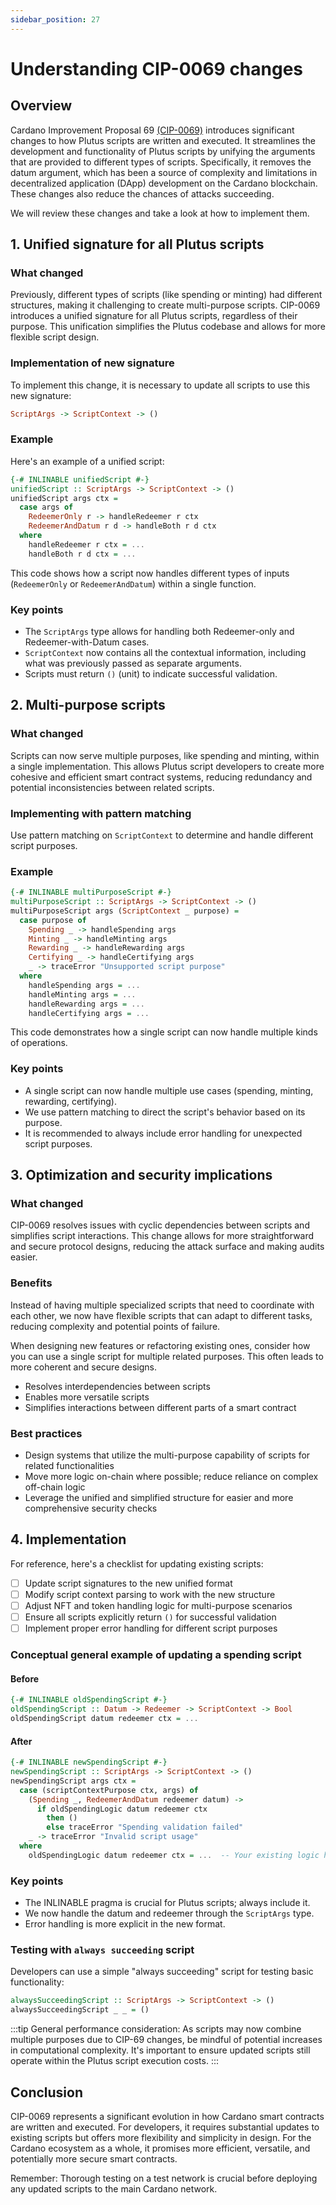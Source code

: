 ```yaml
---
sidebar_position: 27
---
```


# Understanding CIP-0069 changes

## Overview

Cardano Improvement Proposal 69 [(CIP-0069)](https://cips.cardano.org/cip/CIP-0069) introduces significant changes to how Plutus scripts are written and executed. 
It streamlines the development and functionality of Plutus scripts by unifying the arguments that are provided to different types of scripts. 
Specifically, it removes the datum argument, which has been a source of complexity and limitations in decentralized application (DApp) development on the Cardano blockchain.
These changes also reduce the chances of attacks succeeding. 

We will review these changes and take a look at how to implement them.

## 1. Unified signature for all Plutus scripts

### What changed

Previously, different types of scripts (like spending or minting) had different structures, making it challenging to create multi-purpose scripts. 
CIP-0069 introduces a unified signature for all Plutus scripts, regardless of their purpose.
This unification simplifies the Plutus codebase and allows for more flexible script design.

### Implementation of new signature
To implement this change, it is necessary to update all scripts to use this new signature:
```haskell
ScriptArgs -> ScriptContext -> ()
```

### Example

Here's an example of a unified script: 

```haskell
{-# INLINABLE unifiedScript #-}
unifiedScript :: ScriptArgs -> ScriptContext -> ()
unifiedScript args ctx = 
  case args of
    RedeemerOnly r -> handleRedeemer r ctx
    RedeemerAndDatum r d -> handleBoth r d ctx
  where
    handleRedeemer r ctx = ...
    handleBoth r d ctx = ...
```

This code shows how a script now handles different types of inputs (`RedeemerOnly` or `RedeemerAndDatum`) within a single function.

### Key points

- The `ScriptArgs` type allows for handling both Redeemer-only and Redeemer-with-Datum cases.
- `ScriptContext` now contains all the contextual information, including what was previously passed as separate arguments.
- Scripts must return `()` (unit) to indicate successful validation.

## 2. Multi-purpose scripts

### What changed

Scripts can now serve multiple purposes, like spending and minting, within a single implementation.
This allows Plutus script developers to create more cohesive and efficient smart contract systems, reducing redundancy and potential inconsistencies between related scripts.

### Implementing with pattern matching

Use pattern matching on `ScriptContext` to determine and handle different script purposes.

### Example

```haskell
{-# INLINABLE multiPurposeScript #-}
multiPurposeScript :: ScriptArgs -> ScriptContext -> ()
multiPurposeScript args (ScriptContext _ purpose) =
  case purpose of
    Spending _ -> handleSpending args
    Minting _ -> handleMinting args
    Rewarding _ -> handleRewarding args
    Certifying _ -> handleCertifying args
    _ -> traceError "Unsupported script purpose"
  where
    handleSpending args = ...
    handleMinting args = ...
    handleRewarding args = ...
    handleCertifying args = ...
```

This code demonstrates how a single script can now handle multiple kinds of operations.

### Key points

- A single script can now handle multiple use cases (spending, minting, rewarding, certifying).
- We use pattern matching to direct the script's behavior based on its purpose.
- It is recommended to always include error handling for unexpected script purposes.

## 3. Optimization and security implications

### What changed

CIP-0069 resolves issues with cyclic dependencies between scripts and simplifies script interactions.
This change allows for more straightforward and secure protocol designs, reducing the attack surface and making audits easier.

### Benefits

Instead of having multiple specialized scripts that need to coordinate with each other, we now have flexible scripts that can adapt to different tasks, reducing complexity and potential points of failure.

When designing new features or refactoring existing ones, consider how you can use a single script for multiple related purposes. 
This often leads to more coherent and secure designs.

- Resolves interdependencies between scripts
- Enables more versatile scripts
- Simplifies interactions between different parts of a smart contract

### Best practices

- Design systems that utilize the multi-purpose capability of scripts for related functionalities
- Move more logic on-chain where possible; reduce reliance on complex off-chain logic 
- Leverage the unified and simplified structure for easier and more comprehensive security checks

## 4. Implementation

For reference, here's a checklist for updating existing scripts:

- [ ]  Update script signatures to the new unified format
- [ ]  Modify script context parsing to work with the new structure
- [ ]  Adjust NFT and token handling logic for multi-purpose scenarios
- [ ]  Ensure all scripts explicitly return `()` for successful validation
- [ ]  Implement proper error handling for different script purposes

### Conceptual general example of updating a spending script

#### Before

```haskell
{-# INLINABLE oldSpendingScript #-}
oldSpendingScript :: Datum -> Redeemer -> ScriptContext -> Bool
oldSpendingScript datum redeemer ctx = ...
```

#### After

```haskell
{-# INLINABLE newSpendingScript #-}
newSpendingScript :: ScriptArgs -> ScriptContext -> ()
newSpendingScript args ctx =
  case (scriptContextPurpose ctx, args) of
    (Spending _, RedeemerAndDatum redeemer datum) -> 
      if oldSpendingLogic datum redeemer ctx
        then ()
        else traceError "Spending validation failed"
    _ -> traceError "Invalid script usage"
  where
    oldSpendingLogic datum redeemer ctx = ...  -- Your existing logic here
```

### Key points

- The INLINABLE pragma is crucial for Plutus scripts; always include it.
- We now handle the datum and redeemer through the `ScriptArgs` type.
- Error handling is more explicit in the new format.

### Testing with `always succeeding` script

Developers can use a simple "always succeeding" script for testing basic functionality:

```haskell
alwaysSucceedingScript :: ScriptArgs -> ScriptContext -> ()
alwaysSucceedingScript _ _ = ()
```

:::tip
General performance consideration: As scripts may now combine multiple purposes due to CIP-69 changes, be mindful of potential increases in computational complexity. It's important to ensure updated scripts still operate within the Plutus script execution costs.
:::

## Conclusion

CIP-0069 represents a significant evolution in how Cardano smart contracts are written and executed. 
For developers, it requires substantial updates to existing scripts but offers more flexibility and simplicity in design. 
For the Cardano ecosystem as a whole, it promises more efficient, versatile, and potentially more secure smart contracts.

Remember: Thorough testing on a test network is crucial before deploying any updated scripts to the main Cardano network.
